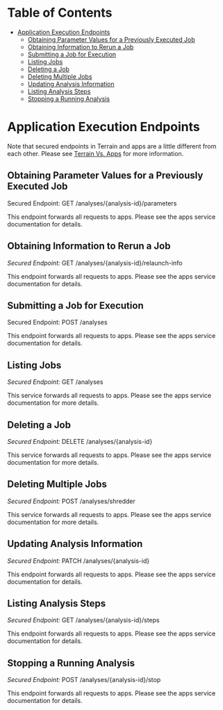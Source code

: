 # Table of Contents

* [Application Execution Endpoints](#application-execution-endpoints)
    * [Obtaining Parameter Values for a Previously Executed Job](#obtaining-parameter-values-for-a-previously-executed-job)
    * [Obtaining Information to Rerun a Job](#obtaining-information-to-rerun-a-job)
    * [Submitting a Job for Execution](#submitting-a-job-for-execution)
    * [Listing Jobs](#listing-jobs)
    * [Deleting a Job](#deleting-a-job)
    * [Deleting Multiple Jobs](#deleting-multiple-jobs)
    * [Updating Analysis Information](#updating-analysis-information)
    * [Listing Analysis Steps](#listing-analysis-steps)
    * [Stopping a Running Analysis](#stopping-a-running-analysis)

# Application Execution Endpoints

Note that secured endpoints in Terrain and apps are a little different from each other. Please see [Terrain Vs. Apps](terrain-v-apps.md) for more information.

## Obtaining Parameter Values for a Previously Executed Job

Secured Endpoint: GET /analyses/{analysis-id}/parameters

This endpoint forwards all requests to apps. Please see the apps service documentation for details.

## Obtaining Information to Rerun a Job

*Secured Endpoint:* GET /analyses/{analysis-id}/relaunch-info

This endpoint forwards all requests to apps. Please see the apps service documentation for details.

## Submitting a Job for Execution

Secured Endpoint: POST /analyses

This endpoint forwards all requests to apps. Please see the apps service documentation for details.

## Listing Jobs

*Secured Endpoint:* GET /analyses

This service forwards all requests to apps. Please see the apps service documentation for more details.

## Deleting a Job

*Secured Endpoint:* DELETE /analyses/{analysis-id}

This service forwards all requests to apps. Please see the apps service documentation for more details.

## Deleting Multiple Jobs

*Secured Endpoint:* POST /analyses/shredder

This service forwards all requests to apps. Please see the apps service documentation for more details.

## Updating Analysis Information

*Secured Endpoint:* PATCH /analyses/{analysis-id}

This endpoint forwards all requests to apps. Please see the apps service documentation for details.

## Listing Analysis Steps

*Secured Endpoint:* GET /analyses/{analysis-id}/steps

This endpoint forwards all requests to apps. Please see the apps service documentation for details.

## Stopping a Running Analysis

*Secured Endpoint:* POST /analyses/{analysis-id}/stop

This endpoint forwards all requests to apps. Please see the apps service documentation for details.
